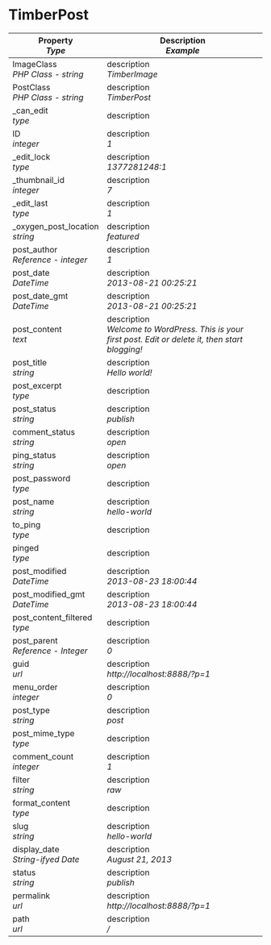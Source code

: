 TimberPost
==============================
<table>
	<thead>
		<tr>
            <th>
                Property<br>
                <em>Type</em>
            </th>
            <th>
                Description<br>
                <em>Example</em>
            </th>
        </tr>
	</thead>
	<tbody>
		<tr>
			<td>
				ImageClass <br>
				<em>PHP Class - string</em>
			</td>
			<td>
				description<br>
				<em>TimberImage</em>
			</td>
		</tr>
		<tr>
			<td>
				PostClass <br>
				<em>PHP Class - string</em>
			</td>
			<td>
				description<br>
				<em>TimberPost</em>
			</td>
		</tr>
		<tr>
			<td>
				_can_edit <br>
				<em>type</em>
			</td>
			<td>
				description<br>
				<em></em>
			</td>
		</tr>
		<tr>
			<td>
				ID <br>
				<em>integer</em>
			</td>
			<td>
				description<br>
				<em>1</em>
			</td>
		</tr>
		<tr>
			<td>
				_edit_lock <br>
				<em>type</em>
			</td>
			<td>
				description<br>
				<em>1377281248:1</em>
			</td>
		</tr>
		<tr>
			<td>
				_thumbnail_id <br>
				<em>integer</em>
			</td>
			<td>
				description<br>
				<em>7</em>
			</td>
		</tr>
		<tr>
			<td>
				_edit_last <br>
				<em>type</em>
			</td>
			<td>
				description<br>
				<em>1</em>
			</td>
		</tr>
		<tr>
			<td>
				_oxygen_post_location<br>
				<em>string</em>
			</td>
			<td>
				description<br>
				<em>featured</em>
			</td>
		</tr>
		<tr>
			<td>
				post_author<br>
				<em>Reference - integer</em>
			</td>
			<td>
				description<br>
				<em>1</em>
			</td>
		</tr>
		<tr>
			<td>
				post_date <br>
				<em>DateTime</em>
			</td>
			<td>
				description<br>
				<em>2013-08-21 00:25:21</em>
			</td>
		</tr>
		<tr>
			<td>
				post_date_gmt<br>
				<em>DateTime</em>
			</td>
			<td>
				description<br>
				<em>2013-08-21 00:25:21</em>
			</td>
		</tr>
		<tr>
			<td>
				post_content<br>
				<em>text</em>
			</td>
			<td>
				description<br>
				<em>Welcome to WordPress. This is your first post. Edit or delete it, then start blogging!</em>
			</td>
		</tr>
		<tr>
			<td>
				post_title<br>
				<em>string</em>
			</td>
			<td>
				description<br>
				<em>Hello world!</em>
			</td>
		</tr>
		<tr>
			<td>
				post_excerpt<br>
				<em>type</em>
			</td>
			<td>
				description<br>
				<em></em>
			</td>
		</tr>
		<tr>
			<td>
				post_status<br>
				<em>string</em>
			</td>
			<td>
				description<br>
				<em>publish</em>
			</td>
		</tr>
		<tr>
			<td>
				comment_status <br>
				<em>string</em>
			</td>
			<td>
				description<br>
				<em>open</em>
			</td>
		</tr>
		<tr>
			<td>
				ping_status<br>
				<em>string</em>
			</td>
			<td>
				description<br>
				<em>open</em>
			</td>
		</tr>
		<tr>
			<td>
				post_password <br>
				<em>type</em>
			</td>
			<td>
				description<br>
				<em></em>
			</td>
		</tr>
		<tr>
			<td>
				post_name<br>
				<em>string</em>
			</td>
			<td>
				description<br>
				<em>hello-world</em>
			</td>
		</tr>
		<tr>
			<td>
				to_ping <br>
				<em>type</em>
			</td>
			<td>
				description<br>
				<em></em>
			</td>
		</tr>
		<tr>
			<td>
				pinged <br>
				<em>type</em>
			</td>
			<td>
				description<br>
				<em></em>
			</td>
		</tr>
		<tr>
			<td>
				post_modified <br>
				<em>DateTime</em>
			</td>
			<td>
				description<br>
				<em>2013-08-23 18:00:44</em>
			</td>
		</tr>
		<tr>
			<td>
				post_modified_gmt<br>
				<em>DateTime</em> 
			</td>
			<td>
				description<br>
				<em>2013-08-23 18:00:44</em>
			</td>
		</tr>
		<tr>
			<td>
				post_content_filtered<br>
				<em>type</em>
			</td>
			<td>
				description<br>
				<em></em>
			</td>
		</tr>
		<tr>
			<td>
				post_parent<br>
				<em>Reference - Integer</em>
			</td>
			<td>
				description<br>
				<em>0</em>
			</td>
		</tr>
		<tr>
			<td>
				guid<br>
				<em>url</em>
			</td>
			<td>
				description<br>
				<em>http://localhost:8888/?p=1</em>
			</td>
		</tr>
		<tr>
			<td>
				menu_order <br>
				<em>integer</em>
			</td>
			<td>
				description<br>
				<em>0</em>
			</td>
		</tr>
		<tr>
			<td>
				post_type<br>
				<em>string</em>
			</td>
			<td>
				description<br>
				<em>post</em>
			</td>
		</tr>
		<tr>
			<td>
				post_mime_type<br>
				<em>type</em>
			</td>
			<td>
				description<br>
				<em></em>
			</td>
		</tr>
		<tr>
			<td>
				comment_count<br>
				<em>integer</em>
			</td>
			<td>
				description<br>
				<em>1</em>
			</td>
		</tr>
		<tr>
			<td>
				filter<br>
				<em>string</em>
			</td>
			<td>
				description<br>
				<em>raw</em>
			</td>
		</tr>
		<tr>
			<td>
				format_content <br>
				<em>type</em>
			</td>
			<td>
				description<br>
				<em></em>
			</td>
		</tr>
		<tr>
			<td>
				slug <br>
				<em>string</em>
			</td>
			<td>
				description<br>
				<em>hello-world</em>
			</td>
		</tr>
		<tr>
			<td>
				display_date<br>
				<em>String-ifyed Date</em>
			</td>
			<td>
				description<br>
				<em>August 21, 2013</em>
			</td>
		</tr>
		<tr>
			<td>
				status<br>
				<em>string</em>
			</td>
			<td>
				description<br>
				<em>publish</em>
			</td>
		</tr>
		<tr>
			<td>
				permalink <br>
				<em>url</em>
			</td>
			<td>
				description<br>
				<em>http://localhost:8888/?p=1</em>
			</td>
		</tr>
		<tr>
			<td>
				path <br>
				<em>url</em>
			</td>
			<td>
				description<br>
				<em>/</em>
			</td>
		</tr>
	</tbody>
</table>	